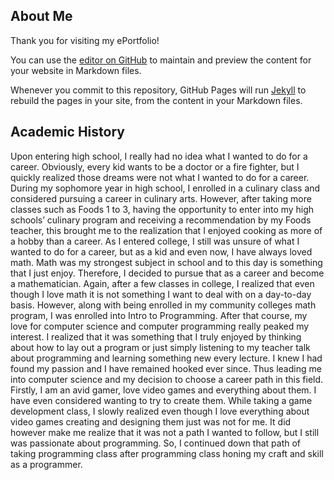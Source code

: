 ## About Me

Thank you for visiting my ePortfolio!



You can use the [editor on GitHub](https://github.com/mattlee2-snhu/CS499EPortfolio/edit/gh-pages/index.md) to maintain and preview the content for your website in Markdown files.

Whenever you commit to this repository, GitHub Pages will run [Jekyll](https://jekyllrb.com/) to rebuild the pages in your site, from the content in your Markdown files.

## Academic History

Upon entering high school, I really had no idea what I wanted to do for a career. Obviously, every kid wants to be a doctor or a fire fighter, but I quickly realized those dreams were not what I wanted to do for a career. During my sophomore year in high school, I enrolled in a culinary class and considered pursuing a career in culinary arts. However, after taking more classes such as Foods 1 to 3, having the opportunity to enter into my high schools’ culinary program and receiving a recommendation by my Foods teacher, this brought me to the realization that I enjoyed cooking as more of a hobby than a career. As I entered college, I still was unsure of what I wanted to do for a career, but as a kid and even now, I have always loved math. Math was my strongest subject in school and to this day is something that I just enjoy. Therefore, I decided to pursue that as a career and become a mathematician. Again, after a few classes in college, I realized that even though I love math it is not something I want to deal with on a day-to-day basis.  However, along with being enrolled in my community colleges math program, I was enrolled into Intro to Programming. After that course, my love for computer science and computer programming really peaked my interest. I realized that it was something that I truly enjoyed by thinking about how to lay out a program or just simply listening to my teacher talk about programming and learning something new every lecture. I knew I had found my passion and I have remained hooked ever since. Thus leading me into computer science and my decision to choose a career path in this field. Firstly, I am an avid gamer, love video games and everything about them.  I have even considered wanting to try to create them. While taking a game development class, I slowly realized even though I love everything about video games creating and designing them just was not for me. It did however make me realize that it was not a path I wanted to follow, but I still was passionate about programming. So, I continued down that path of taking programming class after programming class honing my craft and skill as a programmer.
